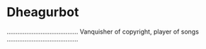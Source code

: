 # Dheagurbot
........................................
Vanquisher of copyright, player of songs
........................................
